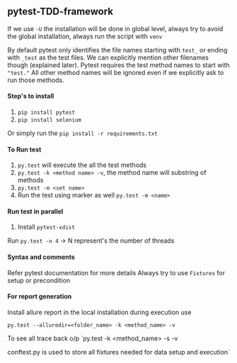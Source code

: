 ## **pytest-TDD-framework**

If we use `-U` the installation will be done in global level, always try to avoid
the global installation, always run the script with `venv`

By default pytest only identifies the file names starting with `test_` or ending with `_test` as the test files. We can explicitly mention other filenames though (explained later).
 Pytest requires the test method names to start with `"test."` All other method names will be ignored even if we explicitly ask to run those methods.

#### Step's to install
1. `pip install pytest`
2. `pip install selenium`

Or simply run the `pip install -r requirements.txt`

#### To Run test
1. `py.test` will execute the all the test methods
2. `py.test -k <method name> -v`, the method name will substring of methods
3. `py.test -m <set name>`
3. Run the test using marker as well `py.test -m <name>`


#### Run test in parallel
1. Install `pytest-xdist`

Run `py.test -n 4` -> N represent's the number of threads


#### Syntax and comments

Refer pytest documentation for more details
Always try to use `Fixtures` for setup or precondition

#### For report generation
Install allure report in the local installation
during execution use

`py.test --alluredir=<folder_name> -k <method_name> -v`


To see all trace  back o/p
`py.test -k <method_name> -s -v

conftest.py is used to store all fixtures needed for data setup and execution`